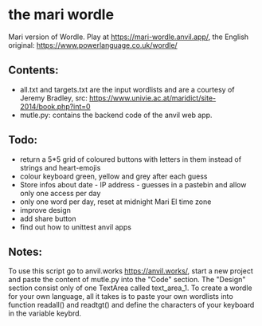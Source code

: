 # the mari wordle

Mari version of Wordle. Play at https://mari-wordle.anvil.app/, the English original: https://www.powerlanguage.co.uk/wordle/

## Contents:

- all.txt and targets.txt are the input wordlists and are a courtesy of Jeremy Bradley, src: https://www.univie.ac.at/maridict/site-2014/book.php?int=0
- mutle.py: contains the backend code of the anvil web app.

## Todo:

- return a 5\*5 grid of coloured buttons with letters in them instead of strings and heart-emojis
- colour keyboard green, yellow and grey after each guess
- Store infos about date - IP address - guesses in a pastebin and allow only one access per day
- only one word per day, reset at midnight Mari El time zone
- improve design
- add share button
- find out how to unittest anvil apps

## Notes:

To use this script go to anvil.works https://anvil.works/, start a new project and paste the content of mutle.py into the "Code" section. The "Design" section consist only of one TextArea called text_area_1. To create a wordle for your own language, all it takes is to paste your own wordlists into function readall() and readtgt() and define the characters of your keyboard in the variable keybrd.